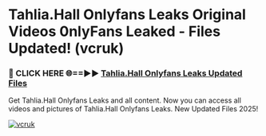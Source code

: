 # Tahlia.Hall Onlyfans Leaks Original Videos 0nlyFans Leaked - Files Updated! (vcruk)

<h3>🔴 CLICK HERE 🌐==►► <a href="https://tinyurl.com/3hn5wdd3" rel="nofollow">Tahlia.Hall Onlyfans Leaks Updated Files</a></h3>

Get Tahlia.Hall Onlyfans Leaks and all content. Now you can access all videos and pictures of Tahlia.Hall Onlyfans Leaks. New Updated Files 2025!

[![vcruk](https://i.imgur.com/4HnBqBT.gif)](https://tinyurl.com/3hn5wdd3)
